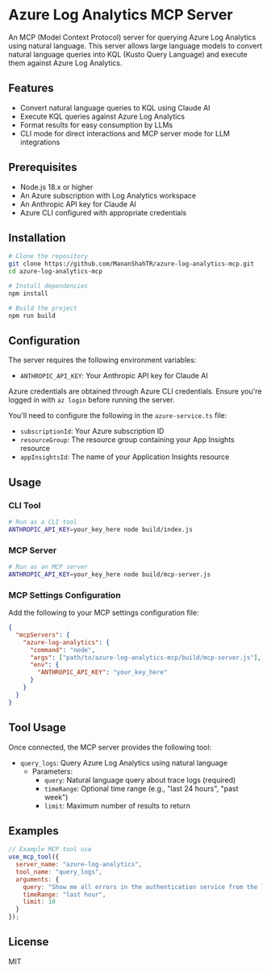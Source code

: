 # Azure Log Analytics MCP Server

An MCP (Model Context Protocol) server for querying Azure Log Analytics using natural language. This server allows large language models to convert natural language queries into KQL (Kusto Query Language) and execute them against Azure Log Analytics.

## Features

- Convert natural language queries to KQL using Claude AI
- Execute KQL queries against Azure Log Analytics
- Format results for easy consumption by LLMs
- CLI mode for direct interactions and MCP server mode for LLM integrations

## Prerequisites

- Node.js 18.x or higher
- An Azure subscription with Log Analytics workspace
- An Anthropic API key for Claude AI
- Azure CLI configured with appropriate credentials

## Installation

```bash
# Clone the repository
git clone https://github.com/MananShahTR/azure-log-analytics-mcp.git
cd azure-log-analytics-mcp

# Install dependencies
npm install

# Build the project
npm run build
```

## Configuration

The server requires the following environment variables:

- `ANTHROPIC_API_KEY`: Your Anthropic API key for Claude AI

Azure credentials are obtained through Azure CLI credentials. Ensure you're logged in with `az login` before running the server.

You'll need to configure the following in the `azure-service.ts` file:

- `subscriptionId`: Your Azure subscription ID
- `resourceGroup`: The resource group containing your App Insights resource
- `appInsightsId`: The name of your Application Insights resource

## Usage

### CLI Tool

```bash
# Run as a CLI tool
ANTHROPIC_API_KEY=your_key_here node build/index.js
```

### MCP Server

```bash
# Run as an MCP server
ANTHROPIC_API_KEY=your_key_here node build/mcp-server.js
```

### MCP Settings Configuration

Add the following to your MCP settings configuration file:

```json
{
  "mcpServers": {
    "azure-log-analytics": {
      "command": "node",
      "args": ["path/to/azure-log-analytics-mcp/build/mcp-server.js"],
      "env": {
        "ANTHROPIC_API_KEY": "your_key_here"
      }
    }
  }
}
```

## Tool Usage

Once connected, the MCP server provides the following tool:

- `query_logs`: Query Azure Log Analytics using natural language
  - Parameters:
    - `query`: Natural language query about trace logs (required)
    - `timeRange`: Optional time range (e.g., "last 24 hours", "past week")
    - `limit`: Maximum number of results to return

## Examples

```javascript
// Example MCP tool use
use_mcp_tool({
  server_name: "azure-log-analytics",
  tool_name: "query_logs",
  arguments: {
    query: "Show me all errors in the authentication service from the last hour",
    timeRange: "last hour",
    limit: 10
  }
});
```

## License

MIT
